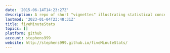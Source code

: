 ```yaml
---
date: '2015-06-14T14:23:27Z'
description: A repo of short "vignettes" illustrating statistical concepts
lastmod: '2023-01-04T23:48:31Z'
title: fiveMinuteStats
topics: []
platform: github
account: stephens999
website: http://stephens999.github.io/fiveMinuteStats/
---
```


